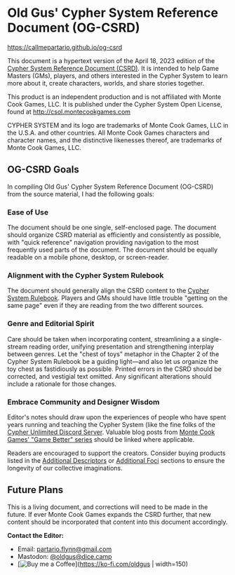 
# Old Gus' Cypher System Reference Document (OG-CSRD)

https://callmepartario.github.io/og-csrd

This document is a hypertext version of the April 18, 2023 edition of the [Cypher System Reference Document (CSRD)](http://csol.montecookgames.com/). It is intended to help Game Masters (GMs), players, and others interested in the Cypher System to learn more about it, create characters, worlds, and share stories together.

This product is an independent production and is not affiliated with Monte Cook Games, LLC. It is published under the Cypher System Open License, found at http://csol.montecookgames.com

CYPHER SYSTEM and its logo are trademarks of Monte Cook Games, LLC in the U.S.A. and other countries. All Monte Cook Games characters and character names, and the distinctive likenesses thereof, are trademarks of Monte Cook Games, LLC.

## OG-CSRD Goals

In compiling Old Gus' Cypher System Reference Document (OG-CSRD) from the source material, I had the following goals:

### Ease of Use

The document should be one single, self-enclosed page. The document should organize CSRD material as efficiently and consistently as possible, with "quick reference" navigation providing navigation to the most frequently used parts of the document. The document should be equally readable on a mobile phone, desktop, or screen-reader.

### Alignment with the Cypher System Rulebook

The document should generally align the CSRD content to the [Cypher System Rulebook](https://www.montecookgames.com/store/product/cypher-system-rulebook-2/). Players and GMs should have little trouble "getting on the same page" even if they are reading from the two different sources.

### Genre and Editorial Spirit

Care should be taken when incorporating content, streamlining a a single-stream reading order, unifying presentation and strengthening interplay between genres. Let the "chest of toys" metaphor in the Chapter 2 of the Cypher System Rulebook be a guiding light—and also let us organize the toy chest as fastidiously as possible. Printed errors in the CSRD should be corrected, and vestigial text omitted. Any significant alterations should include a rationale for those changes.

### Embrace Community and Designer Wisdom

Editor's notes should draw upon the experiences of people who have spent years running and teaching the Cypher System (like the fine folks of the [Cypher Unlimited Discord Server](https://discord.com/invite/WQYRWhn). Valuable blog posts from [Monte Cook Games' "Game Better" series](https://www.montecookgames.com/category/all-news/game-better/) should be linked where applicable.

Readers are encouraged to support the creators. Consider buying products listed in the [Additional Descriptors](https://callmepartario.github.io/og-csrd/#additional-descriptors) or [Additional Foci](https://callmepartario.github.io/og-csrd/#additional-foci) sections to ensure the longevity of our collective imaginations.
## Future Plans

This is a living document, and corrections will need to be made in the future. If ever Monte Cook Games expands the CSRD further, that new content should be incorporated that content into this document accordingly.


**Contact the Editor:** 
- Email: partario.flynn@gmail.com
- Mastodon: [@oldgus@dice.camp](https://dice.camp/@oldgus)
- [![Buy me a Coffee](https://camo.githubusercontent.com/30c3222ed37f33ca6deeaa84826cb60918cf70adf20c1881e514a663f616411c/68747470733a2f2f63646e2e6275796d6561636f666665652e636f6d2f627574746f6e732f76322f64656661756c742d626c75652e706e67)](https://ko-fi.com/oldgus | width=150)
